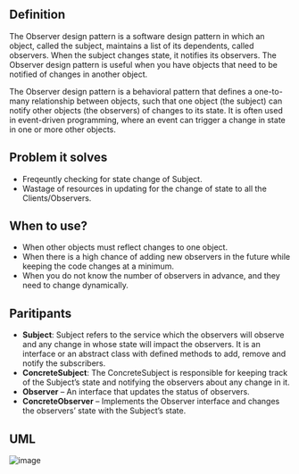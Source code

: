## Definition

The Observer design pattern is a software design pattern in which an object, called the subject, maintains a list of its dependents, called observers. When the subject changes state, it notifies its observers. The Observer design pattern is useful when you have objects that need to be notified of changes in another object.

The Observer design pattern is a behavioral pattern that defines a one-to-many relationship between objects, such that one object (the subject) can notify other objects (the observers) of changes to its state. It is often used in event-driven programming, where an event can trigger a change in state in one or more other objects.

## Problem it solves

- Freqeuntly checking for state change of Subject.
- Wastage of resources in updating for the change of state to all the Clients/Observers.

## When to use?

- When other objects must reflect changes to one object.
- When there is a high chance of adding new observers in the future while keeping the code changes at a minimum.
- When you do not know the number of observers in advance, and they need to change dynamically.

## Paritipants

- **Subject**: Subject refers to the service which the observers will observe and any change in whose state will impact the observers. It is an interface or an abstract class with defined methods to add, remove and notify the subscribers.
- **ConcreteSubject**: The ConcreteSubject is responsible for keeping track of the Subject’s state and notifying the observers about any change in it.
- **Observer** – An interface that updates the status of observers.
- **ConcreteObserver** – Implements the Observer interface and changes the observers’ state with the Subject’s state.

## UML
![image](https://github.com/garganshul92/DesignPatterns/assets/42866822/7c3289e2-7b85-410f-837c-cda1a8a1d8db)
